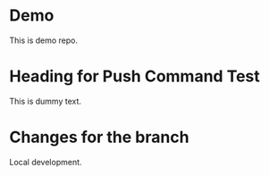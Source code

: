 # Demo 

This is demo repo.


# Heading for Push Command Test

This is dummy text.



# Changes for the branch

Local development.